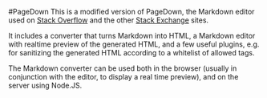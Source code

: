 #PageDown
This is a modified version of PageDown, the Markdown editor used on [Stack Overflow](https://stackoverflow.com)
and the other [Stack Exchange](https://stackexchange.com) sites.

It includes a converter that turns Markdown into HTML, a Markdown editor with realtime preview of the
generated HTML, and a few useful plugins, e.g. for sanitizing the generated HTML according to a whitelist
of allowed tags.

The Markdown converter can be used both in the browser (usually in conjunction with the editor, to display
a real time preview), and on the server using Node.JS.
